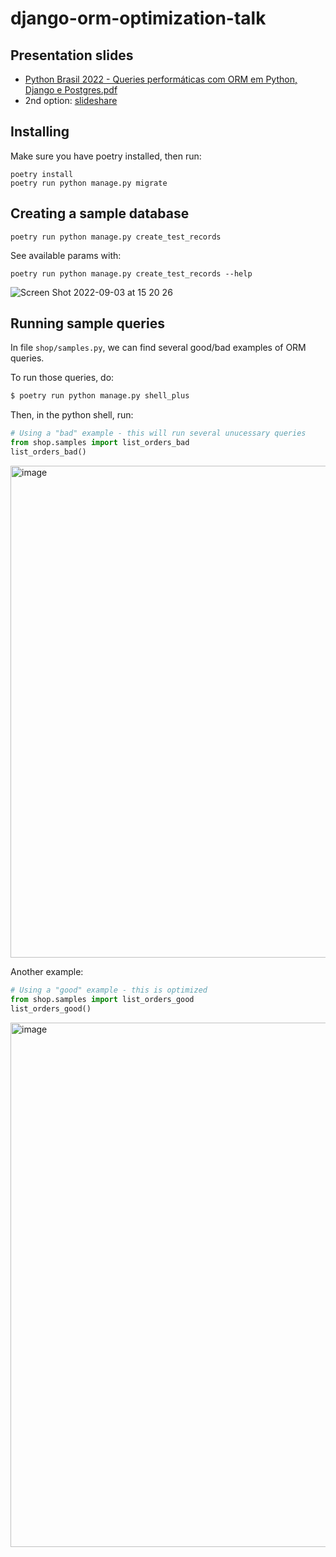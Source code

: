 # django-orm-optimization-talk

## Presentation slides

- [Python Brasil 2022 - Queries performáticas com ORM em Python, Django e Postgres.pdf](https://github.com/thiagoferreiraw/django-orm-optimization-talk/blob/main/Python%20Brasil%202022%20-%20Queries%20perform%C3%A1ticas%20com%20ORM%20em%20Python%2C%20Django%20e%20Postgres.pdf)
- 2nd option: [slideshare](https://pt.slideshare.net/ThiagoFerreira237/python-brasil-2022-queries-performaticas-com-orm-em-python-django-e-postgrespdf)


## Installing
Make sure you have poetry installed, then run:
```
poetry install
poetry run python manage.py migrate
```

## Creating a sample database

```
poetry run python manage.py create_test_records
```

See available params with:
```
poetry run python manage.py create_test_records --help
```

![Screen Shot 2022-09-03 at 15 20 26](https://user-images.githubusercontent.com/9268203/188283454-683d145e-70f3-42e2-9f54-4f3ff20c7566.png)


## Running sample queries

In file `shop/samples.py`, we can find several good/bad examples of ORM queries. 

To run those queries, do:
```sh
$ poetry run python manage.py shell_plus
```

Then, in the python shell, run:
```python
# Using a "bad" example - this will run several unucessary queries
from shop.samples import list_orders_bad
list_orders_bad()
```
<img width="787" alt="image" src="https://user-images.githubusercontent.com/9268203/189481719-c6c4cb3f-1b98-409b-8d6c-6acabd44f13a.png">



Another example:

```python
# Using a "good" example - this is optimized
from shop.samples import list_orders_good
list_orders_good()
```

<img width="839" alt="image" src="https://user-images.githubusercontent.com/9268203/189481726-94765ab5-5ae6-4242-97dc-68647d889d97.png">
